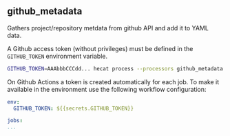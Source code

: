 ## github_metadata

Gathers project/repository metdata from github API and add it to YAML data.

A Github access token (without privileges) must be defined in the `GITHUB_TOKEN` environment variable.

```bash
GITHUB_TOKEN=AAAbbbCCCdd... hecat process --processors github_metadata --source-directory awesome-selfhosted-data --options
```

On Github Actions a token is created automatically for each job. To make it available in the environment use the following workflow configuration:

```yaml
env:
  GITHUB_TOKEN: ${{secrets.GITHUB_TOKEN}}

jobs:
...
```